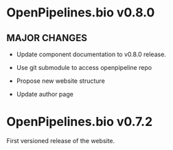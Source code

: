 # OpenPipelines.bio v0.8.0

## MAJOR CHANGES
* Update component documentation to v0.8.0 release.

* Use git submodule to access openpipeline repo

* Propose new website structure

* Update author page

# OpenPipelines.bio v0.7.2

First versioned release of the website.